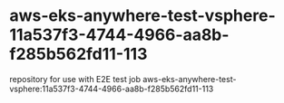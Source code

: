 # aws-eks-anywhere-test-vsphere-11a537f3-4744-4966-aa8b-f285b562fd11-113
repository for use with E2E test job aws-eks-anywhere-test-vsphere:11a537f3-4744-4966-aa8b-f285b562fd11-113
